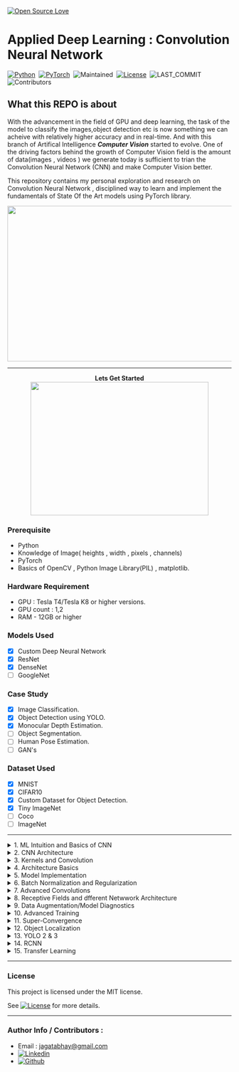[![Open Source Love](https://badges.frapsoft.com/os/v1/open-source.png?v=103)](https://github.com/ellerbrock/open-source-badges/)


# Applied Deep Learning : Convolution Neural Network

[![Python](https://img.shields.io/badge/Language%20%26%20Version-Python%203.6%2B-brightgreen?logo=python)](https://www.python.org/)&nbsp;&nbsp;[![PyTorch](https://img.shields.io/badge/Library-PyTorch-brightgreen?logo=pytorch)](https://pytorch.org)&nbsp;&nbsp;![Maintained](https://img.shields.io/badge/Maintained-Yes-brightgreen?logo=github)&nbsp;&nbsp;[![License](https://img.shields.io/badge/LICENSE-MIT-brightgreen)](https://github.com/jagatabhay/TSAI/blob/master/LICENSE)&nbsp;&nbsp;![LAST_COMMIT](https://img.shields.io/github/last-commit/jagatabhay/TSAI)&nbsp;&nbsp;![Contributors](https://img.shields.io/github/contributors/jagatabhay/TSAI?style=plastic)&nbsp;&nbsp;


## What this REPO is about


With the advancement in the field of GPU and deep learning, the task of the model to classify the images,object detection etc is now something we can acheive with relatively higher accuracy and in real-time. And with this branch of Artifical Intelligence ***Computer Vision*** started to evolve. One of the driving factors behind the growth of Computer Vision field is the amount of data(images , videos ) we generate today is sufficient to trian the Convolution Neural Network (CNN) and make Computer Vision better.

This repository contains my personal exploration and research on Convolution Neural Network , disciplined way to learn and implement the fundamentals of State Of the Art models using PyTorch library.

<p align = 'center'>
  <img width = '600' height = '350' src = "https://github.com/jagatabhay/miscellaneous/blob/master/humanpose.gif">
 </p>


---

<p align="center">
  <b> Lets Get Started </b><br>
  <img width="400" height="300" src="https://github.com/jagatabhay/miscellaneous/blob/master/gettingstartedlogo.png">
</p>



### Prerequisite
- Python
- Knowledge of Image( heights , width , pixels , channels)
- PyTorch
- Basics of OpenCV , Python Image Library(PIL) , matplotlib.


### Hardware Requirement
- GPU : Tesla T4/Tesla K8 or higher versions.
- GPU count : 1,2
- RAM - 12GB or higher


### Models Used
- [x] Custom Deep Neural Network
- [x] ResNet
- [x] DenseNet
- [ ] GoogleNet

### Case Study
- [x] Image Classification.
- [x] Object Detection using YOLO.
- [x] Monocular Depth Estimation.
- [ ] Object Segmentation.
- [ ] Human Pose Estimation.
- [ ] GAN's

### Dataset Used
- [x] MNIST
- [x] CIFAR10
- [x] Custom Dataset for Object Detection.
- [x] Tiny ImageNet
- [ ] Coco
- [ ] ImageNet

---

<details>
  <summary>1. ML Intuition and Basics of CNN </summary>
   
 &nbsp;

Basics of python can be learnt on YouTube. Channels like Corey Shagffer [![YouTubeLogo](https://github.com/jagatabhay/TSAI/blob/master/S13/logo.png)](https://www.youtube.com/playlist?list=PL-osiE80TeTt2d9bfVyTiXJA-UTHn6WwU) and Telusko [![YouTubeLogo](https://github.com/jagatabhay/TSAI/blob/master/S13/logo.png)](https://www.youtube.com/c/Telusko/playlists) helped me a lot to learn about python basics.


Basics of CNN , how CNN learns , how different channels are formed , how DNN make sense of the inputs it gets ( __Features -> Edges & Gradients -> Textures -> Patterns -> Part of Objects -> Objects -> Scenes__ )Please see below. Resemblance of Human brain , eyes with computer vision field.

<p align='center'>
  <img src="https://github.com/jagatabhay/miscellaneous/blob/master/Edges%20and%20Gradient.PNG">
</p>

</details>

<details>
  <summary>2. CNN Architecture </summary>

&nbsp;

Basic CNN Architecture , maintain symmetry by chosing odd size kernel(Example : 3X3 , 5X5), importance of choosing 3X3 kernel over 5X5 or higher odd kernel , Max-Pooling  , Receptive Field.
  
<p align='center'>
  <img src= 'https://github.com/jagatabhay/miscellaneous/blob/master/RF.gif'>
</p>
 
</details>
 
<details>
  <summary>3. Kernels and Convolution </summary>
  
&nbsp;
  
Basic Pytorch architecture for working with neural networks, introduction to nn.Module, optimizers, forward and backward pass, datasets, how to apply simple augmentation.
 </details>


<details>
<summary>4. Architecture Basics</summary>

&nbsp;

CNN Architecture components Fully Connected Layer , Drop-Out , Softmax , Learning-Rate , Batch-Size.

Work link Summary :
- Train MNIST Dataset to get 99.40% accuracy with given contraint. Kindly check the [worklink](https://github.com/jagatabhay/S4) to know more.
- Parameters : 
- Epoch : 20
- Learning Rate
- Batch Size 
- Highest Accuracy - 
- [Work Link](https://github.com/jagatabhay/S4)
<p align='center'>
  <img width = 300 height = 200 src= 'https://github.com/jagatabhay/miscellaneous/blob/master/fullyconnectedlayer.png'>
  <img width = 300 height = 200 src= 'https://github.com/jagatabhay/miscellaneous/blob/master/droput.gif'>
  <img width = 300 height = 200 src= 'https://github.com/jagatabhay/miscellaneous/blob/master/LR.jpg'>
  </p>

</details>



<details>
<summary>5. Model Implementation</summary>

&nbsp;

Step by step approach to build neural network , debugg , and to optimize to get the best accuracy.
Kindly check [worklink](https://github.com/jagatabhay/S5) to know more.

Work link Summary :
- Train MNIST Dataset to get 99.40% accuracy with given contraint. Kindly check the [worklink](https://github.com/jagatabhay/S5) to know more.
- Parameters : 
- Epoch : 15
- Learning Rate :
- Batch Size :
- Highest Accuracy - 
- [Work Link](https://github.com/jagatabhay/S5)
</details>



<details>
<summary>6. Batch Normalization and Regularization</summary>
  
&nbsp;

Importance of Normalization , Batch normalization , Regularization of Datasets. Thin line difference between normalization and equalization.
 
Work link Summary :
- Train MNIST Dataset to get 99.40% accuracy with contraint and add regularization to it.Kindly check the [worklink](https://github.com/jagatabhay/TSAI/tree/master/S6) to know more.
- Parameters : 
- Epoch : 15
- Learning Rate :
- Batch Size :
- Highest Accuracy - 
- [Work Link](https://github.com/jagatabhay/TSAI/tree/master/S6)

<p align = 'center'>
  <img width = 400 height = 400 src = 'https://github.com/jagatabhay/miscellaneous/blob/master/normalization.png'>
 </p>
 
 </details>


<details>
<summary>7. Advanced Convolutions </summary>

&nbsp;

Different Types of convolution like Normal Convoultion, Dilated Convolutions, Pointwise Convolution(1x1), DECONVOLUTION or Fractionally Strided OR Transpose Convolution, Pixel Shuffle Algorithm, Depthwise Separable Convolution, Grouped Convolution. Dilated, Depthwise , Grouped is shown below respectively.

Work link Summary :
- Train CIFAR10 Dataset to get more that 80% accuracy with contraints.Kindly check the [worklink](https://github.com/jagatabhay/TSAI/tree/master/S7) to know more.
- Parameters : 
- Epoch : 15
- Learning Rate :
- Batch Size :
- Highest Accuracy - 
- [Work Link](https://github.com/jagatabhay/TSAI/tree/master/S7)


<p align = 'center'>
  <img width = 350 height = 250 src = 'https://github.com/jagatabhay/miscellaneous/blob/master/dilatedConvulation.gif'>
  <img width = 350 height = 250 src = 'https://github.com/jagatabhay/miscellaneous/blob/master/depthwise.png'>
  <img width = 350 height = 250 src = 'https://github.com/jagatabhay/miscellaneous/blob/master/groupedconvulation.png'>
 </p> 
</details>


<details>
<summary>8. Receptive Fields and dfferent Netwwork Architecture </summary>

&nbsp;

Introduction to different neural network architecture like AlexNet , VGG , ResNet, GoogleNet, Inception, ResNext. Different Version of it. Importance of having multiple Receptive field.

Work link Summary :
- Train CIFAR10 Dataset to get more that 85% accuracy using ResNet-18 architecture. Kindly check the [worklink](https://github.com/jagatabhay/TSAI/tree/master/S8) to know more.
- Model :
- Epoch : 15
- Learning Rate :
- Batch Size :
- Highest Accuracy - 
- [Work Link](https://github.com/jagatabhay/TSAI/tree/master/S8)

<p align = 'center'>
  <img width = 400 height = 400 src='https://github.com/jagatabhay/miscellaneous/blob/master/AlexNet.png'>
  <img width = 400 height = 400 src='https://github.com/jagatabhay/miscellaneous/blob/master/VGGNet.png'>
  <img width = 400 height = 400 src='https://github.com/jagatabhay/miscellaneous/blob/master/ResNet.png'>
</p>

</details>


<details>
<summary>9. Data Augmentation/Model Diagnostics </summary>

&nbsp;

One of the easy way to increase accuracy is to increase the receptive field(core idea of ResNet architecturec). One of the way also include regularization like DropOut , Batch Normalization , L1/L2 Regularization. All the above topic will fall short if the dataset is limited. And to tackle this we can use __Data Augmentation__ strategy.
Please see some the strategy mentiond images.

Work link Summary :
- Implement Augmentation module , GRADCAM module. And train the CIFAR10 dataset to achieve 87%+ accuracy. Kindly check the [worklink](https://github.com/jagatabhay/TSAI/tree/master/S9) to know more.
- Model :
- Epoch : 15
- Learning Rate :
- Batch Size :
- Highest Accuracy - 
- [Work Link]https://github.com/jagatabhay/TSAI/tree/master/S9)

<p align = 'center'>
  <img width = 300 , height = 300 src = 'https://github.com/jagatabhay/miscellaneous/blob/master/DA1.png'>
  <img width = 300 , height = 300 src = 'https://github.com/jagatabhay/miscellaneous/blob/master/DA2.png'>
  <img width = 300 , height = 300 src = 'https://github.com/jagatabhay/miscellaneous/blob/master/DA3.png'>
</p>

</details>


<details>
<summary>10. Advanced Training </summary>

LR Finder.
This need to update.
[Work Link](https://github.com/jagatabhay/TSAI/tree/master/S10)
</details>


<details>
<summary>11. Super-Convergence </summary>

Implementation of phenomenon( Super-Convergence/One Cycle Policy) where a neural network can be trained on a faster magnitude than a standard training without hampering accuracy of the model.This is the implementation of reasearch paper [discussed here](https://arxiv.org/pdf/1708.07120.pdf). An intuition to implement this is that large learning rates regularize the training, hence requiring a reduction of all other forms of regularization in order to preserve the optimal balance. 

Work link Summary :
- Implement one-cycle policy along with data-augmentation strategy ad show GRADCAM module. And train the CIFAR10 dataset to achieve 90%+ accuracy. Kindly check the [worklink](https://github.com/jagatabhay/TSAI/tree/master/S11) to know more.
- Model :
- Epoch : 15
- Learning Rate :
- Batch Size :
- Highest Accuracy - 
- [Work Link](https://github.com/jagatabhay/TSAI/tree/master/S11)

<p align = 'center'>
  <img width = 300 , height = 300 src= 'https://github.com/jagatabhay/miscellaneous/blob/master/OneCycleMinima.png'>
  <img width = 300 , height = 300 src= 'https://github.com/jagatabhay/miscellaneous/blob/master/OneCyclePolicy.png'>
 </p>
 
</details>


<details>
<summary>12. Object Localization </summary>

[Work Link](https://github.com/jagatabhay/TSAI/tree/master/S12)
</details>



<details>
<summary>13. YOLO 2 & 3 </summary>

[Work Link](https://github.com/jagatabhay/TSAI/tree/master/S13)
</details>


<details>
  <summary>14. RCNN </summary>
  
  This needs to be update.
</details>

<details>
  <summary>15. Transfer Learning</summary>
  
  this need to be updated
</details>


---


### License 

This project is licensed under the MIT license.

See [![License](https://img.shields.io/badge/LICENSE-MIT-brightgreen)](https://github.com/jagatabhay/TSAI/blob/master/LICENSE) for more details.

---


### Author Info / Contributors :
- Email : [jagatabhay@gmail.com](jagatabhay@gmail.com)
- [![Linkedin](https://github.com/jagatabhay/TSAI/blob/master/logo.png)](https://www.linkedin.com/in/jagatnandan-prasad-240042129/)
- [![Github](https://github.com/jagatabhay/TSAI/blob/master/S13/githublogo.png)](https://github.com/jagatabhay)

